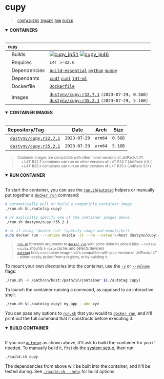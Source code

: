 # cupy

> [`CONTAINERS`](#user-content-containers) [`IMAGES`](#user-content-images) [`RUN`](#user-content-run) [`BUILD`](#user-content-build)

<details open>
<summary><b><a id="containers">CONTAINERS</a></b></summary>
<br>

| **`cupy`** | |
| :-- | :-- |
| &nbsp;&nbsp;&nbsp;Builds | [![`cupy_jp51`](https://img.shields.io/github/actions/workflow/status/dusty-nv/jetson-containers/cupy_jp51.yml?label=cupy:jp51)](https://github.com/dusty-nv/jetson-containers/actions/workflows/cupy_jp51.yml) [![`cupy_jp46`](https://img.shields.io/github/actions/workflow/status/dusty-nv/jetson-containers/cupy_jp46.yml?label=cupy:jp46)](https://github.com/dusty-nv/jetson-containers/actions/workflows/cupy_jp46.yml) |
| &nbsp;&nbsp;&nbsp;Requires | `L4T >=32.6` |
| &nbsp;&nbsp;&nbsp;Dependencies | [`build-essential`](/packages/build-essential) [`python`](/packages/python) [`numpy`](/packages/numpy) |
| &nbsp;&nbsp;&nbsp;Dependants | [`cudf`](/packages/rapids/cudf) [`cuml`](/packages/rapids/cuml) [`l4t-ml`](/packages/l4t/l4t-ml) |
| &nbsp;&nbsp;&nbsp;Dockerfile | [`Dockerfile`](Dockerfile) |
| &nbsp;&nbsp;&nbsp;Images | [`dustynv/cupy:r32.7.1`](https://hub.docker.com/r/dustynv/cupy/tags) `(2023-07-29, 0.5GB)`<br>[`dustynv/cupy:r35.2.1`](https://hub.docker.com/r/dustynv/cupy/tags) `(2023-07-29, 5.1GB)` |

</details>

<details open>
<summary><b><a id="images">CONTAINER IMAGES</a></b></summary>
<br>

| Repository/Tag | Date | Arch | Size |
| :-- | :--: | :--: | :--: |
| &nbsp;&nbsp;[`dustynv/cupy:r32.7.1`](https://hub.docker.com/r/dustynv/cupy/tags) | `2023-07-29` | `arm64` | `0.5GB` |
| &nbsp;&nbsp;[`dustynv/cupy:r35.2.1`](https://hub.docker.com/r/dustynv/cupy/tags) | `2023-07-29` | `arm64` | `5.1GB` |

> <sub>Container images are compatible with other minor versions of JetPack/L4T:</sub><br>
> <sub>&nbsp;&nbsp;&nbsp;&nbsp;• L4T R32.7 containers can run on other versions of L4T R32.7 (JetPack 4.6+)</sub><br>
> <sub>&nbsp;&nbsp;&nbsp;&nbsp;• L4T R35.x containers can run on other versions of L4T R35.x (JetPack 5.1+)</sub><br>
</details>

<details open>
<summary><b><a id="run">RUN CONTAINER</a></b></summary>
<br>

To start the container, you can use the [`run.sh`](/docs/run.md)/[`autotag`](/docs/run.md#autotag) helpers or manually put together a [`docker run`](https://docs.docker.com/engine/reference/commandline/run/) command:
```bash
# automatically pull or build a compatible container image
./run.sh $(./autotag cupy)

# or explicitly specify one of the container images above
./run.sh dustynv/cupy:r35.2.1

# or if using 'docker run' (specify image and mounts/ect)
sudo docker run --runtime nvidia -it --rm --network=host dustynv/cupy:r35.2.1
```
> <sup>[`run.sh`](/docs/run.md) forwards arguments to [`docker run`](https://docs.docker.com/engine/reference/commandline/run/) with some defaults added (like `--runtime nvidia`, mounts a `/data` cache, and detects devices)</sup><br>
> <sup>[`autotag`](/docs/run.md#autotag) finds a container image that's compatible with your version of JetPack/L4T - either locally, pulled from a registry, or by building it.</sup>

To mount your own directories into the container, use the [`-v`](https://docs.docker.com/engine/reference/commandline/run/#volume) or [`--volume`](https://docs.docker.com/engine/reference/commandline/run/#volume) flags:
```bash
./run.sh -v /path/on/host:/path/in/container $(./autotag cupy)
```
To launch the container running a command, as opposed to an interactive shell:
```bash
./run.sh $(./autotag cupy) my_app --abc xyz
```
You can pass any options to [`run.sh`](/docs/run.md) that you would to [`docker run`](https://docs.docker.com/engine/reference/commandline/run/), and it'll print out the full command that it constructs before executing it.
</details>
<details open>
<summary><b><a id="build">BUILD CONTAINER</b></summary>
<br>

If you use [`autotag`](/docs/run.md#autotag) as shown above, it'll ask to build the container for you if needed.  To manually build it, first do the [system setup](/docs/setup.md), then run:
```bash
./build.sh cupy
```
The dependencies from above will be built into the container, and it'll be tested during.  See [`./build.sh --help`](/jetson_containers/build.py) for build options.
</details>
